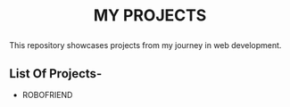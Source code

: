 # <p align="center">MY PROJECTS</p>

This repository showcases projects from my journey in web development.

## List Of Projects-
- ROBOFRIEND

